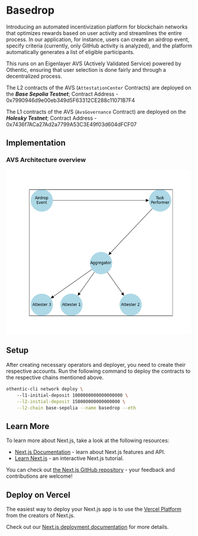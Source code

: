 # Basedrop

Introducing an automated incentivization platform for blockchain networks that optimizes rewards based on user activity and streamlines the entire process. In our application, for instance, users can create an airdrop event, specify criteria (currently, only GitHub activity is analyzed), and the platform automatically generates a list of eligible participants. 

This runs on an Eigenlayer AVS (Actively Validated Service) powered by Othentic, ensuring that user selection is done fairly and through a decentralized process.

The L2 contracts of the AVS (`AttestationCenter` Contracts) are deployed on the ***Base Sepolia Testnet***; Contract Address - 0x7990946d9e00eb349d5F63312CE288c11071B7F4

The L1 contracts of the AVS (`AvsGovernance` Contract) are deployed on the ***Holesky Testnet***; Contract Address - 0x7436f7ACa27Ad2a7799A53C3E49f03d604dFCF07

## Implementation

### AVS Architecture overview
<img src="Architecture.png" width="500" />

## Setup
After creating necessary operators and deployer, you need to create their respective accounts. Run the following command to deploy the contracts to the respective chains mentioned above.
```bash
othentic-cli network deploy \                 
    --l1-initial-deposit 1000000000000000000 \
    --l2-initial-deposit 150000000000000000 \
    --l2-chain base-sepolia --name basedrop --eth
```

## Learn More

To learn more about Next.js, take a look at the following resources:

- [Next.js Documentation](https://nextjs.org/docs) - learn about Next.js features and API.
- [Learn Next.js](https://nextjs.org/learn) - an interactive Next.js tutorial.

You can check out [the Next.js GitHub repository](https://github.com/vercel/next.js) - your feedback and contributions are welcome!

## Deploy on Vercel

The easiest way to deploy your Next.js app is to use the [Vercel Platform](https://vercel.com/new?utm_medium=default-template&filter=next.js&utm_source=create-next-app&utm_campaign=create-next-app-readme) from the creators of Next.js.

Check out our [Next.js deployment documentation](https://nextjs.org/docs/app/building-your-application/deploying) for more details.
